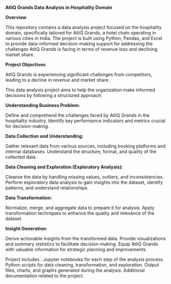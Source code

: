 **AtliQ Grands Data Analysis in Hospitality Domain**

**Overview**

This repository contains a data analysis project focused on the hospitality domain, specifically tailored for AtliQ Grands, a hotel chain operating in various cities in India. The project is built using Python, Pandas, and Excel to provide data-informed decision-making support for addressing the challenges AtliQ Grands is facing in terms of revenue loss and declining market share.

**Project Objectives**

AtliQ Grands is experiencing significant challenges from competitors, leading to a decline in revenue and market share. 

This data analysis project aims to help the organization make informed decisions by following a structured approach:

**Understanding Business Problem:**

Define and comprehend the challenges faced by AtliQ Grands in the hospitality industry.
Identify key performance indicators and metrics crucial for decision-making.

**Data Collection and Understanding:**

Gather relevant data from various sources, including booking platforms and internal databases.
Understand the structure, format, and quality of the collected data.

**Data Cleaning and Exploration (Exploratory Analysis):**

Cleanse the data by handling missing values, outliers, and inconsistencies.
Perform exploratory data analysis to gain insights into the dataset, identify patterns, and understand relationships.

**Data Transformation:**

Normalize, merge, and aggregate data to prepare it for analysis.
Apply transformation techniques to enhance the quality and relevance of the dataset.

**Insight Generation:**

Derive actionable insights from the transformed data.
Provide visualizations and summary statistics to facilitate decision-making.
Equip AtliQ Grands with valuable information for strategic planning and improvements.

Project includes :
Jupyter notebooks for each step of the analysis process.
Python scripts for data cleaning, transformation, and exploration.
Output files, charts, and graphs generated during the analysis.
Additional documentation related to the project.
